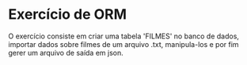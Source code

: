 # Exercício de ORM

O exercício consiste em criar uma tabela 'FILMES' no banco de dados, importar dados sobre filmes de um arquivo .txt, manipula-los e por fim gerer um arquivo de saída em json.
